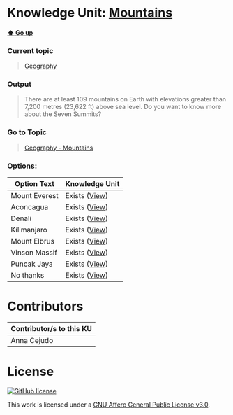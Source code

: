 # Knowledge Unit: [Mountains](../../knowledge_units/geography/mountains.md)

#### [:arrow_up: Go up](../../topics/geography.md)
### Current topic
> [Geography](../../topics/geography.md)
### Output
> There are at least 109 mountains on Earth with elevations greater than 7,200 metres (23,622 ft) above sea level. Do you want to know more about the Seven Summits?
### Go to Topic
> [Geography - Mountains](../../topics/geography-mountains.md)

### Options: 

| Option Text | Knowledge Unit |
| - | - |  
| Mount Everest  |  Exists ([View](../../knowledge_units/geography-mountains/mount-everest.md))  |  
| Aconcagua  |  Exists ([View](../../knowledge_units/geography-mountains/aconcagua.md))  |  
| Denali  |  Exists ([View](../../knowledge_units/geography-mountains/denali.md))  |  
| Kilimanjaro  |  Exists ([View](../../knowledge_units/geography-mountains/kilimanjaro.md))  |  
| Mount Elbrus  |  Exists ([View](../../knowledge_units/geography-mountains/mount-elbrus.md))  |  
| Vinson Massif  |  Exists ([View](../../knowledge_units/geography-mountains/vinson-massif.md))  |  
| Puncak Jaya  |  Exists ([View](../../knowledge_units/geography-mountains/puncak-jaya.md))  |  
| No thanks  |  Exists ([View](../../knowledge_units/geography-mountains/no-thanks.md))  | 

# Contributors

| Contributor/s to this KU |
| - | 
| Anna Cejudo |

# License
[![GitHub license](https://img.shields.io/github/license/inbrainz/cerebro)](https://github.com/inbrainz/cerebro/blob/master/LICENSE)

This work is licensed under a [GNU Affero General Public License v3.0](https://www.gnu.org/licenses/agpl-3.0.txt).